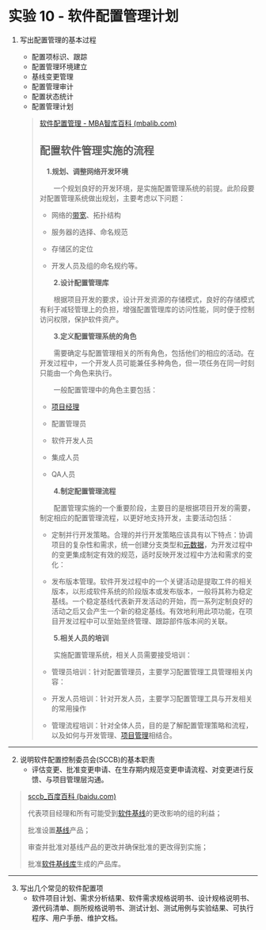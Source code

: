 # 实验 10 - 软件配置管理计划

1. 写出配置管理的基本过程
   - 配置项标识、跟踪
   - 配置管理环境建立
   - 基线变更管理
   - 配置管理审计
   - 配置状态统计
   - 配置管理计划

   > [软件配置管理 - MBA智库百科 (mbalib.com)](https://wiki.mbalib.com/wiki/软件配置管理)
   >
   > ## 配置软件管理实施的流程
   >
   > 　**1.规划、调整网络开发环境**
   >
   > 　　一个规划良好的开发环境，是实施配置管理系统的前提。此阶段要对配置管理系统做出规划，主要考虑以下问题：
   >
   > - 网络的[带宽](https://wiki.mbalib.com/wiki/带宽)、拓扑结构
   >
   > - 服务器的选择、命名规范
   >
   > - 存储区的定位
   >
   > - 开发人员及组的命名规约等。
   >
   > 　　**2.设计配置管理库**
   >
   > 　　根据项目开发的要求，设计开发资源的存储模式，良好的存储模式有利于减轻管理上的负担，增强配置管理库的访问性能，同时便于控制访问权限，保护软件资产。
   >
   > 　　**3.定义配置管理系统的角色**
   >
   > 　　需要确定与配置管理相关的所有角色，包括他们的相应的活动。在开发过程中，一个开发人员可能兼任多种角色，但一项任务在同一时刻只能由一个角色来执行。
   >
   > 　　一般配置管理中的角色主要包括：
   >
   > - [项目经理](https://wiki.mbalib.com/wiki/项目经理)
   >
   > - 配置管理员
   >
   > - 软件开发人员
   >
   > - 集成人员
   >
   > - QA人员
   >
   > 　　**4.制定配置管理流程**
   >
   > 　　配置管理实施的一个重要阶段，主要目的是根据项目开发的需要，制定相应的配置管理流程，以更好地支持开发，主要活动包括：
   >
   > - 定制并行开发策略。合理的并行开发策略应该具有以下特点：协调项目的复杂性和需求，统一创建分支类型和[元数据](https://wiki.mbalib.com/wiki/元数据)，为开发过程中的变更集成制定有效的规范，适时反映开发过程中方法和需求的变化：
   >
   > - 发布版本管理。软件开发过程中的一个关键活动是提取工件的相关版本，以形成软件系统的阶段版本或发布版本，一般将其称为稳定基线。一个稳定基线代表新开发活动的开始，而一系列定制良好的活动之后又会产生一个新的稳定基线。有效地利用此项功能，在项目开发过程中可以至始至终管理、跟踪部件版本间的关联。
   >
   > 　　**5.相关人员的培训**
   >
   > 　　实施配置管理系统，相关人员需要接受培训：
   >
   > - 管理员培训：针对配置管理员，主要学习配置管理工具管理相关内容：
   >
   > - 开发人员培训：针对开发人员，主要学习配置管理工具与开发相关的常用操作
   >
   > - 管理流程培训：针对全体人员，目的是了解配置管理策略和流程，以及如何与开发管理、[项目管理](https://wiki.mbalib.com/wiki/项目管理)相结合。

---

2. 说明软件配置控制委员会(SCCB)的基本职责
   - 评估变更、批准变更申请、在生存期内规范变更申请流程、对变更进行反馈、与项目管理层沟通。

> [sccb_百度百科 (baidu.com)](https://baike.baidu.com/item/sccb/3376463)
>
> 代表项目经理和所有可能受到[软件基线](https://baike.baidu.com/item/软件基线/220056)的更改影响的组的利益；
>
> 批准设置[基线](https://baike.baidu.com/item/基线)产品；
>
> 审查并批准对基线产品的更改并确保批准的更改得到实施；
>
> 批准[软件基线库](https://baike.baidu.com/item/软件基线库)生成的产品库。

---

3. 写出几个常见的软件配置项
   - 软件项目计划、需求分析结果、软件需求规格说明书、设计规格说明书、源代码清单、厕所规格说明书、测试计划、测试用例与实验结果、可执行程序、用户手册、维护文档。